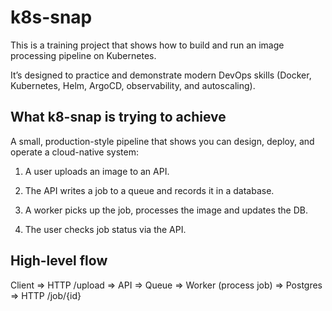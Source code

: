 # k8s-snap
This is a training project that shows how to build and run an image processing pipeline on Kubernetes. 

It’s designed to practice and demonstrate modern DevOps skills (Docker, Kubernetes, Helm, ArgoCD, observability, and autoscaling).

## What k8-snap is trying to achieve

A small, production-style pipeline that shows you can design, deploy, and operate a cloud-native system:

1. A user uploads an image to an API.

2. The API writes a job to a queue and records it in a database.

3. A worker picks up the job, processes the image and updates the DB.

4. The user checks job status via the API.

## High-level flow 

Client => HTTP /upload => API => Queue => Worker (process job) => Postgres => HTTP /job/{id}
